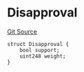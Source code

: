 # Disapproval
[Git Source](https://github.com/llama-community/vertex-v1/blob/416df8aad48508d953bede09eabbf60be08e551c/src/utils/Structs.sol)


```solidity
struct Disapproval {
    bool support;
    uint248 weight;
}
```

